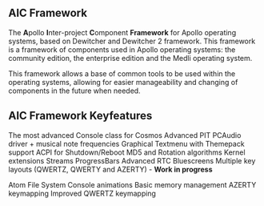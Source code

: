 ## AIC Framework
The **A**pollo **I**nter-project **C**omponent **Framework** for Apollo operating systems, based on Dewitcher and Dewitcher 2 framework.
This framework is a framework of components used in Apollo operating systems: the community edition, the enterprise edition and the Medli operating system.

This framework allows a base of common tools to be used within the operating systems, allowing for easier manageability and changing of components in the future when needed.


## AIC Framework Keyfeatures

The most advanced Console class for Cosmos
Advanced PIT
PCAudio driver + musical note frequencies
Graphical Textmenu with Themepack support
ACPI for Shutdown/Reboot
MD5 and Rotation algorithms
Kernel extensions
Streams
ProgressBars
Advanced RTC
Bluescreens
Multiple key layouts (QWERTZ, QWERTY and AZERTY) - **Work in progress**

Atom File System
Console animations
Basic memory management
AZERTY keymapping
Improved QWERTZ keymapping
